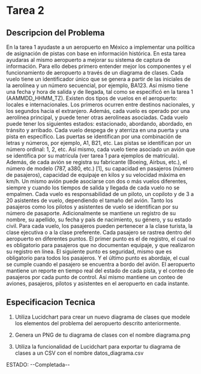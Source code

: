 # **Tarea 2**

## Descripcion del Problema

En la tarea 1 ayudaste a un aeropuerto en México a implementar una política de asignación de pistas con base en información histórica. En esta tarea ayudaras al mismo aeropuerto a mejorar su sistema de captura de información. Para ello debes primero entender mejor los componentes y el funcionamiento de aeropuerto a través de un diagrama de clases.
Cada vuelo tiene un identificador único que se genera a partir de las iniciales de la aerolínea y un número secuencial, por ejemplo, BA123. Así mismo tiene una fecha y hora de salida y de llegada, tal como se especificó en la tarea 1 (AAMMDD_HHMM_TZ).
Existen dos tipos de vuelos en el aeropuerto: locales e internacionales. Los primeros ocurren entre destinos nacionales, y los segundos hacia el extranjero. Además, cada vuelo es operado por una aerolínea principal, y puede tener otras aerolíneas asociadas. Cada vuelo puede tener los siguientes estados: estacionado, abordando, abordado, en tránsito y arribado. Cada vuelo despega de y aterriza en una puerta y una pista en específico. Las puertas se identifican por una combinación de letras y números, por ejemplo, A1, B21, etc. Las pistas se identifican por un número ordinal: 1, 2, etc.
Así mismo, cada vuelo tiene asociado un avión que se identifica por su matrícula (ver tarea 1 para ejemplos de matrícula). Además, de cada avión se registra su fabricante (Boeing, Airbus, etc.), el número de modelo (787, a380, etc.) [1], su capacidad en pasajeros (número de pasajeros), capacidad de equipaje en kilos y su velocidad máxima en km/h. Un mismo avión puede asociarse con dos o más vuelos diferentes, siempre y cuando los tiempos de salida y llegada de cada vuelo no se empalmen.
Cada vuelo es responsabilidad de un piloto, un copiloto y de 3 a 20 asistentes de vuelo, dependiendo el tamaño del avión. Tanto los pasajeros como los pilotos y asistentes de vuelo se identifican por su número de pasaporte. Adicionalmente se mantiene un registro de su nombre, su apellido, su fecha y país de nacimiento, su género, y su estado civil.
Para cada vuelo, los pasajeros pueden pertenecer a la clase turista, la clase ejecutiva o a la clase preferente. Cada pasajero se rastrea dentro del aeropuerto en diferentes puntos. El primer punto es el de registro, el cual no es obligatorio para pasajeros que no documentan equipaje, y que realizaron su registro en línea. El siguiente punto es seguridad, mismo que es obligatorio para todos los pasajeros. Y el último punto es abordaje, el cual se cumple cuando el pasajero se encuentra a bordo del avión.
El aeropuerto mantiene un reporte en tiempo real del estado de cada pista, y el conteo de pasajeros por cada punto de control. Así mismo mantiene un conteo de aviones, pasajeros, pilotos y asistentes en el aeropuerto en cada instante.

## Especificacion Tecnica

1. Utiliza Lucidchart para crear un nuevo diagrama de clases que modele los elementos del problema del aeropuerto descrito anteriormente.

2. Genera un PNG de tu diagrama de clases con el nombre diagrama.png

3. Utiliza la funcionalidad de Lucidchart para exportar tu diagrama de clases a un CSV con el nombre datos_diagrama.csv

ESTADO: --Completada--
